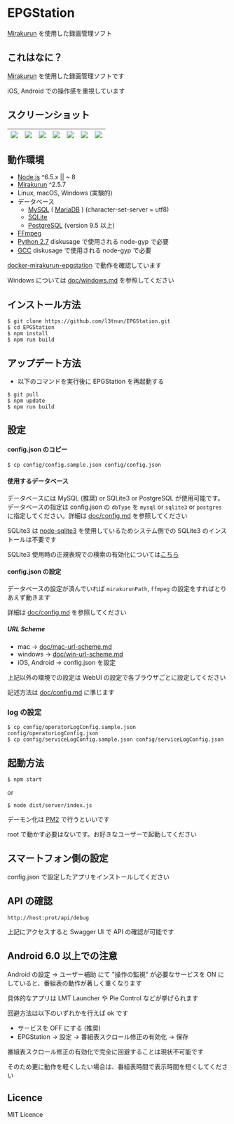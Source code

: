 EPGStation
====

[Mirakurun](https://github.com/Chinachu/Mirakurun) を使用した録画管理ソフト

## これはなに？

[Mirakurun](https://github.com/Chinachu/Mirakurun) を使用した録画管理ソフトです

iOS, Android での操作感を重視しています

## スクリーンショット

|![](https://raw.githubusercontent.com/wiki/l3tnun/EPGStation/images/demo/top.png)|![](https://raw.githubusercontent.com/wiki/l3tnun/EPGStation/images/demo/live.png)|![](https://raw.githubusercontent.com/wiki/l3tnun/EPGStation/images/demo/program.png)|![](https://raw.githubusercontent.com/wiki/l3tnun/EPGStation/images/demo/recorded.png)|![](https://raw.githubusercontent.com/wiki/l3tnun/EPGStation/images/demo/reserves.png)|![](https://raw.githubusercontent.com/wiki/l3tnun/EPGStation/images/demo/rule.png)|![](https://raw.githubusercontent.com/wiki/l3tnun/EPGStation/images/demo/search.png)|
|---|---|---|---|---|---|---|

## 動作環境

* [Node.js](http://nodejs.org/) ^6.5.x || ~ 8
* [Mirakurun](https://github.com/Chinachu/Mirakurun) ^2.5.7
* Linux, macOS, Windows (実験的)
* データベース
	* [MySQL](https://www.mysql.com/jp/) ( [MariaDB](https://mariadb.org/) ) (character-set-server = utf8)
	* [SQLite](https://www.sqlite.org/)
	* [PostgreSQL](https://www.postgresql.org/) (version 9.5 以上)
* [FFmpeg](http://ffmpeg.org/)
* [Python 2.7](https://www.python.org/) diskusage で使用される node-gyp で必要
* [GCC](https://gcc.gnu.org/) diskusage で使用される node-gyp で必要

[docker-mirakurun-epgstation](https://github.com/l3tnun/docker-mirakurun-epgstation) で動作を確認しています

Windows については [doc/windows.md](doc/windows.md) を参照してください

## インストール方法
````
$ git clone https://github.com/l3tnun/EPGStation.git
$ cd EPGStation
$ npm install
$ npm run build
````

## アップデート方法
* 以下のコマンドを実行後に EPGStation を再起動する

```
$ git pull
$ npm update
$ npm run build
```

## 設定
#### config.json のコピー

````
$ cp config/config.sample.json config/config.json
````

#### 使用するデータベース

データベースには MySQL (推奨) or SQLite3 or PostgreSQL が使用可能です。データベースの指定は config.json の ```dbType``` を ```mysql``` or ```sqlite3``` or ```postgres``` に指定してください。詳細は [doc/config.md](doc/config.md) を参照してください

SQLite3 は [node-sqlite3](https://github.com/mapbox/node-sqlite3) を使用しているためシステム側での SQLite3 のインストールは不要です

SQLite3 使用時の正規表現での検索の有効化については[こちら](doc/sqlite3-regexp.md)

#### config.json の設定

データベースの設定が済んでいれば ```mirakurunPath```, ```ffmpeg``` の設定をすればとりあえず動きます

詳細は [doc/config.md](doc/config.md) を参照してください


##### URL Scheme

* mac -> [doc/mac-url-scheme.md](doc/mac-url-scheme.md)
* windows -> [doc/win-url-scheme.md](doc/win-url-scheme.md)
* iOS, Android -> config.json を設定

上記以外の環境での設定は WebUI の設定で各ブラウザごとに設定してください

記述方法は [doc/config.md](https://github.com/l3tnun/EPGStation/blob/master/doc/config.md#recordedviewer-recordeddownloader-mpegtsviewer-%E3%81%A7%E7%BD%AE%E6%8F%9B%E3%81%95%E3%82%8C%E3%82%8B%E6%96%87%E5%AD%97%E5%88%97) に準じます

### log の設定

````
$ cp config/operatorLogConfig.sample.json config/operatorLogConfig.json
$ cp config/serviceLogConfig.sample.json config/serviceLogConfig.json
````

## 起動方法
````
$ npm start
````

or

````
$ node dist/server/index.js
````

デーモン化は [PM2](http://pm2.keymetrics.io/) で行うといいです

root で動かす必要はないです。お好きなユーザーで起動してください

## スマートフォン側の設定

config.json で設定したアプリをインストールしてください

## API の確認

````
http://host:prot/api/debug
````

上記にアクセスすると Swagger UI で API の確認が可能です

## Android 6.0 以上での注意

Android の設定 -> ユーザー補助 にて "操作の監視" が必要なサービスを ON にしていると、番組表の動作が著しく重くなります

具体的なアプリは LMT Launcher や Pie Control などが挙げられます

回避方法は以下のいずれかを行えば ok です

* サービスを OFF にする (推奨)
* EPGStation -> 設定 -> 番組表スクロール修正の有効化 -> 保存


番組表スクロール修正の有効化で完全に回避することは現状不可能です

そのため更に動作を軽くしたい場合は、番組表時間で表示時間を短くしてください

## Licence

MIT Licence
